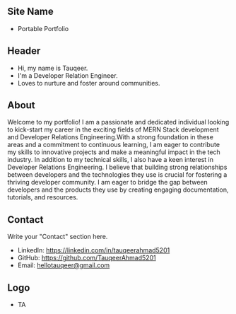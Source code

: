## Site Name
- Portable Portfolio

## Header
- Hi, my name is Tauqeer. 
- I'm a Developer Relation Engineer.
- Loves to nurture and foster around communities.

## About
Welcome to my portfolio! I am a passionate and dedicated individual looking to kick-start my career in the exciting fields of MERN Stack development and Developer Relations Engineering.With a strong foundation in these areas and a commitment to continuous learning, I am eager to contribute my skills to innovative projects and make a meaningful impact in the tech industry. In addition to my technical skills, I also have a keen interest in Developer Relations Engineering. I believe that building strong relationships between developers and the technologies they use is crucial for fostering a thriving developer community. I am eager to bridge the gap between developers and the products they use by creating engaging documentation, tutorials, and resources.
## Contact
Write your "Contact" section here.
- LinkedIn: https://linkedin.com/in/tauqeerahmad5201
- GitHub: https://github.com/TauqeerAhmad5201
- Email: hellotauqeer@gmail.com

## Logo
- TA